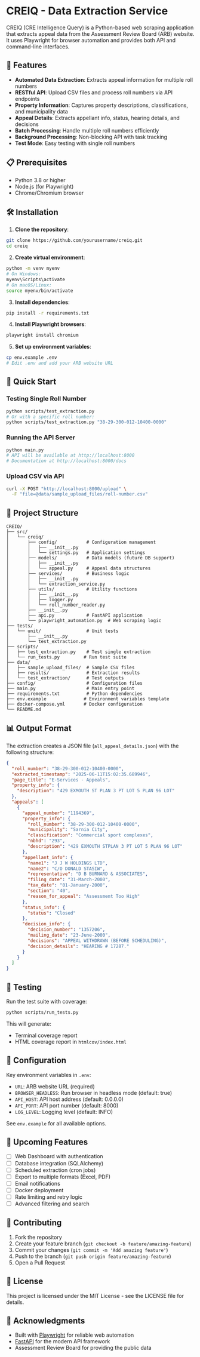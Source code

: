 # CREIQ - Data Extraction Service

CREIQ (CRE Intelligence Query) is a Python-based web scraping application that extracts appeal data from the Assessment Review Board (ARB) website. It uses Playwright for browser automation and provides both API and command-line interfaces.

## 🚀 Features

- **Automated Data Extraction**: Extracts appeal information for multiple roll numbers
- **RESTful API**: Upload CSV files and process roll numbers via API endpoints
- **Property Information**: Captures property descriptions, classifications, and municipality data
- **Appeal Details**: Extracts appellant info, status, hearing details, and decisions
- **Batch Processing**: Handle multiple roll numbers efficiently
- **Background Processing**: Non-blocking API with task tracking
- **Test Mode**: Easy testing with single roll numbers

## 📋 Prerequisites

- Python 3.8 or higher
- Node.js (for Playwright)
- Chrome/Chromium browser

## 🛠️ Installation

1. **Clone the repository**:
```bash
git clone https://github.com/yourusername/creiq.git
cd creiq
```

2. **Create virtual environment**:
```bash
python -m venv myenv
# On Windows:
myenv\Scripts\activate
# On macOS/Linux:
source myenv/bin/activate
```

3. **Install dependencies**:
```bash
pip install -r requirements.txt
```

4. **Install Playwright browsers**:
```bash
playwright install chromium
```

5. **Set up environment variables**:
```bash
cp env.example .env
# Edit .env and add your ARB website URL
```

## 🚦 Quick Start

### Testing Single Roll Number

```bash
python scripts/test_extraction.py
# Or with a specific roll number:
python scripts/test_extraction.py "38-29-300-012-10400-0000"
```

### Running the API Server

```bash
python main.py
# API will be available at http://localhost:8000
# Documentation at http://localhost:8000/docs
```

### Upload CSV via API

```bash
curl -X POST "http://localhost:8000/upload" \
  -F "file=@data/sample_upload_files/roll-number.csv"
```

## 📁 Project Structure

```
CREIQ/
├── src/
│   └── creiq/
│       ├── config/           # Configuration management
│       │   ├── __init__.py
│       │   └── settings.py   # Application settings
│       ├── models/           # Data models (future DB support)
│       │   ├── __init__.py
│       │   └── appeal.py     # Appeal data structures
│       ├── services/         # Business logic
│       │   ├── __init__.py
│       │   └── extraction_service.py
│       ├── utils/            # Utility functions
│       │   ├── __init__.py
│       │   ├── logger.py
│       │   └── roll_number_reader.py
│       ├── __init__.py
│       ├── api.py            # FastAPI application
│       └── playwright_automation.py  # Web scraping logic
├── tests/
│   └── unit/                 # Unit tests
│       ├── __init__.py
│       └── test_extraction.py
├── scripts/
│   ├── test_extraction.py    # Test single extraction
│   └── run_tests.py         # Run test suite
├── data/
│   ├── sample_upload_files/  # Sample CSV files
│   ├── results/              # Extraction results
│   └── test_extraction/      # Test outputs
├── config/                   # Configuration files
├── main.py                   # Main entry point
├── requirements.txt          # Python dependencies
├── env.example              # Environment variables template
├── docker-compose.yml       # Docker configuration
└── README.md
```

## 📊 Output Format

The extraction creates a JSON file (`all_appeal_details.json`) with the following structure:

```json
{
  "roll_number": "38-29-300-012-10400-0000",
  "extracted_timestamp": "2025-06-11T15:02:35.689946",
  "page_title": "E-Services - Appeals",
  "property_info": {
    "description": "429 EXMOUTH ST PLAN 3 PT LOT 5 PLAN 96 LOT"
  },
  "appeals": [
    {
      "appeal_number": "1194369",
      "property_info": {
        "roll_number": "38-29-300-012-10400-0000",
        "municipality": "Sarnia City",
        "classification": "Commercial sport complexes",
        "nbhd": "293",
        "description": "429 EXMOUTH STPLAN 3 PT LOT 5 PLAN 96 LOT"
      },
      "appellant_info": {
        "name1": "J J W HOLDINGS LTD",
        "name2": "C/O DONALD STASIW",
        "representative": "D B BURNARD & ASSOCIATES",
        "filing_date": "31-March-2000",
        "tax_date": "01-January-2000",
        "section": "40",
        "reason_for_appeal": "Assessment Too High"
      },
      "status_info": {
        "status": "Closed"
      },
      "decision_info": {
        "decision_number": "1357206",
        "mailing_date": "23-June-2000",
        "decisions": "APPEAL WITHDRAWN (BEFORE SCHEDULING)",
        "decision_details": "HEARING # 17287."
      }
    }
  ]
}
```

## 🧪 Testing

Run the test suite with coverage:

```bash
python scripts/run_tests.py
```

This will generate:
- Terminal coverage report
- HTML coverage report in `htmlcov/index.html`

## 🔧 Configuration

Key environment variables in `.env`:

- `URL`: ARB website URL (required)
- `BROWSER_HEADLESS`: Run browser in headless mode (default: true)
- `API_HOST`: API host address (default: 0.0.0.0)
- `API_PORT`: API port number (default: 8000)
- `LOG_LEVEL`: Logging level (default: INFO)

See `env.example` for all available options.

## 🚧 Upcoming Features

- [ ] Web Dashboard with authentication
- [ ] Database integration (SQLAlchemy)
- [ ] Scheduled extraction (cron jobs)
- [ ] Export to multiple formats (Excel, PDF)
- [ ] Email notifications
- [ ] Docker deployment
- [ ] Rate limiting and retry logic
- [ ] Advanced filtering and search

## 🤝 Contributing

1. Fork the repository
2. Create your feature branch (`git checkout -b feature/amazing-feature`)
3. Commit your changes (`git commit -m 'Add amazing feature'`)
4. Push to the branch (`git push origin feature/amazing-feature`)
5. Open a Pull Request

## 📝 License

This project is licensed under the MIT License - see the LICENSE file for details.

## 🙏 Acknowledgments

- Built with [Playwright](https://playwright.dev/) for reliable web automation
- [FastAPI](https://fastapi.tiangolo.com/) for the modern API framework
- Assessment Review Board for providing the public data
